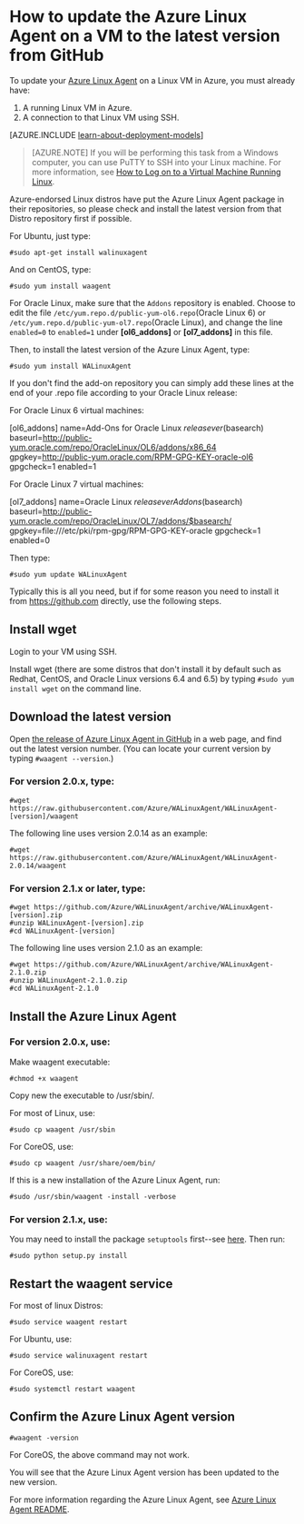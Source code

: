 <properties
	pageTitle="Update the Azure Linux Agent from GitHub | Microsoft Azure"
	description="Learn how to the update Azure Linux Agent for your Linux VM in Azure to the lateset version from Github"
	services="virtual-machines-linux"
	documentationCenter=""
	authors="SuperScottz"
	manager="timlt"
	editor=""
	tags="azure-resource-manager,azure-service-management"/>

<tags
	ms.service="virtual-machines-linux"
	ms.workload="infrastructure-services"
	ms.tgt_pltfrm="vm-linux"
	ms.devlang="na"
	ms.topic="article"
	ms.date="12/14/2015"
	ms.author="mingzhan"/>


# How to update the Azure Linux Agent on a VM to the latest version from GitHub

To update your [Azure Linux Agent](https://github.com/Azure/WALinuxAgent) on a Linux VM in Azure, you must already have:

1. A running Linux VM in Azure.
2. A connection to that Linux VM using SSH.

[AZURE.INCLUDE [learn-about-deployment-models](../../includes/learn-about-deployment-models-both-include.md)]


> [AZURE.NOTE] If you will  be performing this task from a Windows computer, you can use PuTTY to SSH into your Linux machine. For more information, see [How to Log on to a Virtual Machine Running Linux](virtual-machines-linux-classic-log-on.md).

Azure-endorsed Linux distros have put the Azure Linux Agent package in their repositories, so please check and install the latest version from that Distro repository first if possible.  

For Ubuntu, just type:

    #sudo apt-get install walinuxagent

And on CentOS, type:

    #sudo yum install waagent

For Oracle Linux, make sure that the `Addons` repository is enabled. Choose to edit the file `/etc/yum.repo.d/public-yum-ol6.repo`(Oracle Linux 6) or `/etc/yum.repo.d/public-yum-ol7.repo`(Oracle Linux), and change the line `enabled=0` to `enabled=1` under **[ol6_addons]** or **[ol7_addons]** in this file.

Then, to install the latest version of the Azure Linux Agent, type:

    #sudo yum install WALinuxAgent

If you don't find the add-on repository you can simply add these lines at the end of your .repo file according to your Oracle Linux release:

For Oracle Linux 6 virtual machines:

  [ol6_addons]
  name=Add-Ons for Oracle Linux $releasever ($basearch)
  baseurl=http://public-yum.oracle.com/repo/OracleLinux/OL6/addons/x86_64
  gpgkey=http://public-yum.oracle.com/RPM-GPG-KEY-oracle-ol6
  gpgcheck=1
  enabled=1

For Oracle Linux 7 virtual machines:

  [ol7_addons]
  name=Oracle Linux $releasever Add ons ($basearch)
  baseurl=http://public-yum.oracle.com/repo/OracleLinux/OL7/addons/$basearch/
  gpgkey=file:///etc/pki/rpm-gpg/RPM-GPG-KEY-oracle
  gpgcheck=1
  enabled=0

Then type:

    #sudo yum update WALinuxAgent

Typically this is all you need, but if for some reason you need to install it from https://github.com directly, use the following steps.


## Install wget

Login to your VM using SSH.

Install wget (there are some distros that don't install it by default such as Redhat, CentOS, and Oracle Linux versions 6.4 and 6.5) by typing `#sudo yum install wget` on the command line.


## Download the latest version

Open [the release of Azure Linux Agent in GitHub](https://github.com/Azure/WALinuxAgent/releases) in a web page, and find out the latest version number. (You can locate your current version by typing `#waagent --version`.)

### For version 2.0.x, type:

    #wget https://raw.githubusercontent.com/Azure/WALinuxAgent/WALinuxAgent-[version]/waagent  

   The following line uses version 2.0.14 as an example:

    #wget https://raw.githubusercontent.com/Azure/WALinuxAgent/WALinuxAgent-2.0.14/waagent  

### For version 2.1.x or later, type:

    #wget https://github.com/Azure/WALinuxAgent/archive/WALinuxAgent-[version].zip
    #unzip WALinuxAgent-[version].zip
    #cd WALinuxAgent-[version]

   The following line uses version 2.1.0 as an example:

    #wget https://github.com/Azure/WALinuxAgent/archive/WALinuxAgent-2.1.0.zip
    #unzip WALinuxAgent-2.1.0.zip  
    #cd WALinuxAgent-2.1.0

## Install the Azure Linux Agent

### For version 2.0.x, use:

 Make waagent executable:

    #chmod +x waagent

 Copy new the executable to /usr/sbin/.

  For most of Linux, use:

    #sudo cp waagent /usr/sbin

  For CoreOS, use:

    #sudo cp waagent /usr/share/oem/bin/

  If this is a new installation of the Azure Linux Agent, run:
 
    #sudo /usr/sbin/waagent -install -verbose

### For version 2.1.x, use:

You may need to install the package `setuptools` first--see [here](https://pypi.python.org/pypi/setuptools). Then run:

    #sudo python setup.py install

## Restart the waagent service

For most of linux Distros:

    #sudo service waagent restart

For Ubuntu, use:

    #sudo service walinuxagent restart

For CoreOS, use:

    #sudo systemctl restart waagent

## Confirm the Azure Linux Agent version

    #waagent -version

For CoreOS, the above command may not work.

You will see that the Azure Linux Agent version has been updated to the new version.

For more information regarding the Azure Linux Agent, see [Azure Linux Agent README](https://github.com/Azure/WALinuxAgent).
